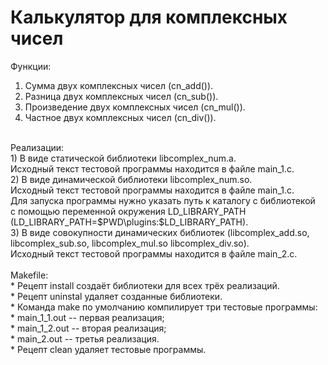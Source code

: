 # Калькулятор для комплексных чисел

Функции: <br>
1) Сумма двух комплексных чисел (cn_add()). <br>
2) Разница двух комплексных чисел (cn_sub()). <br>
3) Произведение двух комплексных чисел (cn_mul()). <br>
4) Частное двух комплексных чисел (cn_div()). <br>
 <br>
Реализации: <br>
1) В виде статической библиотеки libcomplex_num.a. <br>
   Исходный текст тестовой программы находится в файле main_1.c. <br>
2) В виде динамической библиотеки libcomplex_num.so. <br>
   Исходный текст тестовой программы находится в файле main_1.c. <br>
   Для запуска программы нужно указать путь к каталогу с библиотекой <br>
   с помощью переменной окружения LD_LIBRARY_PATH <br>
   (LD_LIBRARY_PATH=$PWD\plugins:$LD_LIBRARY_PATH). <br>
3) В виде совокупности динамических библиотек (libcomplex_add.so, <br>
   libcomplex_sub.so, libcomplex_mul.so libcomplex_div.so). <br>
   Исходный текст тестовой программы находится в файле main_2.c. <br>
 <br>
Makefile: <br>
* Рецепт install создаёт библиотеки для всех трёх реализаций. <br>
* Рецепт uninstal удаляет созданные библиотеки. <br>
* Команда make по умолчанию компилирует три тестовые программы: <br>
  * main_1_1.out -- первая реализация; <br>
  * main_1_2.out -- вторая реализация; <br>
  * main_2.out -- третья реализация. <br>
* Рецепт clean удаляет тестовые программы. <br>
